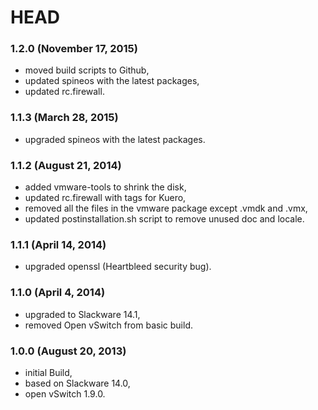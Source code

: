 # HEAD

### 1.2.0 (November 17, 2015)

  * moved build scripts to Github,
  * updated spineos with the latest packages,
  * updated rc.firewall.


### 1.1.3 (March 28, 2015)

  * upgraded spineos with the latest packages.


### 1.1.2 (August 21, 2014)

  * added vmware-tools to shrink the disk,
  * updated rc.firewall with tags for Kuero,
  * removed all the files in the vmware package except .vmdk and .vmx,
  * updated postinstallation.sh script to remove unused doc and locale.


### 1.1.1 (April 14, 2014)

  * upgraded openssl (Heartbleed security bug).


### 1.1.0 (April 4, 2014)

* upgraded to Slackware 14.1,
* removed Open vSwitch from basic build.


### 1.0.0 (August 20, 2013)

  * initial Build,
  * based on Slackware 14.0,
  * open vSwitch 1.9.0.
